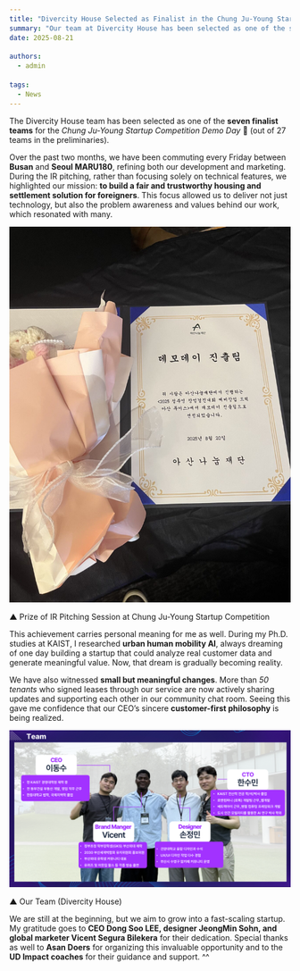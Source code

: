 ```yaml
---
title: "Divercity House Selected as Finalist in the Chung Ju-Young Startup Competition"
summary: "Our team at Divercity House has been selected as one of the seven finalists in the Chung Ju-Young Startup Competition Demo Day, marking an important milestone in our journey to create a fair and trustworthy housing and settlement solution for foreigners in Korea."
date: 2025-08-21

authors:
  - admin

tags:
  - News
---
```


The Divercity House team has been selected as one of the **seven finalist teams** for the *Chung Ju-Young Startup Competition Demo Day* 🎉 (out of 27 teams in the preliminaries).  

Over the past two months, we have been commuting every Friday between **Busan** and **Seoul MARU180**, refining both our development and marketing. During the IR pitching, rather than focusing solely on technical features, we highlighted our mission: **to build a fair and trustworthy housing and settlement solution for foreigners**. This focus allowed us to deliver not just technology, but also the problem awareness and values behind our work, which resonated with many.  

![Alt text](1755693062623.jfif)

▲ Prize of IR Pitching Session at Chung Ju-Young Startup Competition

This achievement carries personal meaning for me as well. During my Ph.D. studies at KAIST, I researched **urban human mobility AI**, always dreaming of one day building a startup that could analyze real customer data and generate meaningful value. Now, that dream is gradually becoming reality.  

We have also witnessed **small but meaningful changes**. More than *50 tenants* who signed leases through our service are now actively sharing updates and supporting each other in our community chat room. Seeing this gave me confidence that our CEO’s sincere **customer-first philosophy** is being realized.  

![Alt text](team-page.png)

▲ Our Team (Divercity House)

We are still at the beginning, but we aim to grow into a fast-scaling startup. My gratitude goes to **CEO Dong Soo LEE, designer JeongMin Sohn, and global marketer Vicent Segura Bilekera** for their dedication. Special thanks as well to **Asan Doers** for organizing this invaluable opportunity and to the **UD Impact coaches** for their guidance and support. ^^  

